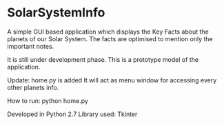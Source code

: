 # SolarSystemInfo
A simple GUI based application which displays the Key Facts about the planets of our Solar System.
The facts are optimised to mention only the important notes.

It is still under development phase.
This is a prototype model of the application.

Update:
home.py is added
It will act as menu window for accessing every other planets info.

How to run:
python home.py

Developed in Python 2.7
Library used: Tkinter
